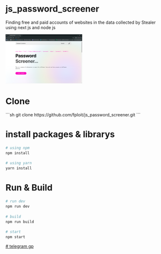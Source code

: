 # js_password_screener
Finding free and paid accounts of websites in the data collected by Stealer using next js and node js

<img src="./banner1.png" style="width: 50%" />


<h1>Clone</h1>
```sh
git clone https://github.com/fploit/js_password_screener.git
```


# install packages & librarys
```sh
# using npm
npm install

# using yarn
yarn install
```

# Run & Build
```sh
# run dev
npm run dev

# build
npm run build

# start
npm start
```


[# telegram gp](https://t.me/XCode_GP)

